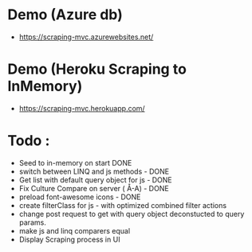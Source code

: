 # Demo (Azure db)
- https://scraping-mvc.azurewebsites.net/

# Demo (Heroku Scraping to InMemory)
- https://scraping-mvc.herokuapp.com/

# Todo :
- Seed to in-memory on start DONE
- switch between LINQ and js methods - DONE
- Get list with default query object for js - DONE
- Fix Culture Compare on server ( Å-A) - DONE
- preload font-awesome icons - DONE
- create filterClass for js - with optimized combined filter actions
- change post request to get with query object deconstucted to query params.
- make js and linq comparers equal
- Display Scraping process in UI

  